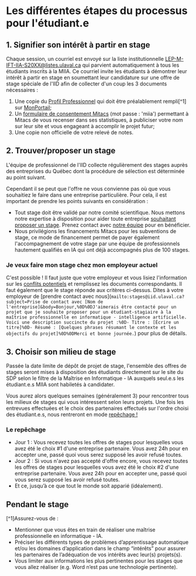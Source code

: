 
# Les différentes étapes du processus pour l'étudiant.e

## 1. Signifier son intérêt à partir en stage
Chaque session, un courriel est envoyé sur la liste institutionnelle LEP-M-IFT-IIA-S20XX@listes.ulaval.ca qui parvient automatiquement à tous les étudiants inscrits à la MIIA. Ce courriel invite les étudiants à démontrer leur intérêt à partir en stage en soumettant leur candidature sur une offre de stage spéciale de l'IID afin de collecter d'un coup les 3 documents nécessaires : 
1. Une copie du [Profil Professionnel] qui doit être préalablement rempli[^1] sur [MonPortail](https://monportail.ulaval.ca/emploisstages/profilprofessionnel/);
2. Un [formulaire de consentement Mitacs](https://form.jotform.com/camillebesse/mitacs-stagiaire) (mot passe : 'miia') permettant à Mitacs de vous recenser dans ses statistiques, à publiciser votre nom sur leur site et vous engageant à accomplir le projet futur;
3. Une copie non  officielle de votre relevé de notes.

## 2. Trouver/proposer un stage
L'équipe de professionnel de l'IID collecte régulièrement des stages auprès des entreprises du Québec dont la procédure de sélection est déterminée au point suivant.

Cependant il se peut que l'offre ne vous convienne pas où que vous souhaitiez le faire dans une entreprise particulière. Pour cela, il est important de prendre les points suivants en considération : 
* Tout stage doit être validé par notre comité scientifique. Nous mettons notre expertise à disposition pour aider toute entreprise [souhaitant proposer un stage](./part.md). Prenez contact avec [notre équipe](mailto:stages@iid.ulaval.ca) pour en bénéficier.
* Nous privilégions les financements Mitacs pour les subventions de stage, ce mode de financement permet de payer également l'accompagnement de votre stage par une équipe de professionnels hautement qualifiés en IA qui ont déjà accompagnés plus de 100 stages. 

### Je veux faire mon stage chez mon employeur actuel

C'est possible ! Il faut juste que votre employeur et vous lisiez l'information sur les [conflits potentiels](./conflict.md) et remplissez les documents correspondants. Il faut également que le stage réponde aux critères ci-dessus. Dites à votre employeur de [prendre contact avec nous](`mailto:stages@iid.ulaval.ca?subject=Prise de contact avec [Nom de l'entreprise]&body=Bonjour,%0D%0DJ'aimerais être contacté pour un projet que je souhaite proposer pour un étudiant-stagiaire à la maîtrise professionnelle en informatique - intelligence artificielle. Voici une description succincte du projet :%0D- Titre : [Écrire un titre]%0D- Résumé : [Quelques phrases résumant le contexte et les objectifs du projet]%0D%0DMerci et bonne journée.`) pour plus de détails.

## 3. Choisir son milieu de stage

Passée la date limite de dépôt de projet de stage, l'ensemble des offres de stages seront mises à disposition des étudiants directement sur le site du SDP selon le filtre de la Maîtrise en Informatique - IA auxquels seul.e.s les étudiant.e.s MIIA sont habiletés à candidater.

Vous aurez alors quelques semaines (généralement 3) pour rencontrer tous les milieux de stages qui vous intéressent selon leurs projets. Une fois les entrevues effectuées et le choix des partenaires effectués sur l'ordre choisi des étudiant.e.s, nous rentreront en mode [repêchage !](#le-repêchage)

### Le repêchage

- Jour 1 : Vous recevez toutes les offres de stages pour lesquelles vous avez été le choix #1 d'une entreprise partenaire. Vous avez 24h pour en accepter une, passé quoi vous serez supposé les avoir refusé toutes.
- Jour 2 : Si vous n'avez pas accepté d'offre encore, vous recevez toutes les offres de stages pour lesquelles vous avez été le choix #2 d'une entreprise partenaire. Vous avez 24h pour en accepter une, passé quoi vous serez supposé les avoir refusé toutes.
- Et ce, jusqu’à ce que tout le monde soit apparié (idéalement).


## Pendant le stage




[^1]Assurez-vous de :
* Mentionner que vous êtes en train de réaliser une maîtrise professionnelle en informatique - IA. 
* Préciser les différents types de problèmes d’apprentissage automatique et/ou les domaines d’application dans le champ “intérêts” pour assurer les partenaires de l’adéquation de vos intérêts avec leur(s) projets(s). 
* Vous limiter aux informations les plus pertinentes pour les stages que vous allez réaliser (e.g. Word n’est pas une technologie pertinente).

[Profil Professionnel]: https://monportail.ulaval.ca/emploisstages/profilprofessionnel/


